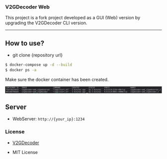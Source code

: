 ### V2GDecoder Web


This project is a fork project developed as a GUI (Web) version by upgrading the V2GDecoder CLI version.

---

## How to use?

- git clone {repository url}

```bash
$ docker-compose up -d --build
$ docker ps -a
```

Make sure the docker container has been created.

![image](/assets/docker.png)


## Server

- WebServer: `http://{your_ip}:1234`

### License

- [V2GDecoder](https://github.com/FlUxIuS/V2Gdecoder.git)

- MIT License